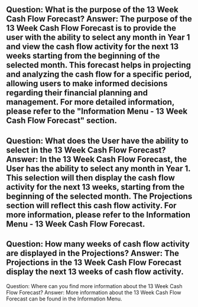 Question: What is the purpose of the 13 Week Cash Flow Forecast?
Answer: The purpose of the 13 Week Cash Flow Forecast is to provide the user with the ability to select any month in Year 1 and view the cash flow activity for the next 13 weeks starting from the beginning of the selected month. This forecast helps in projecting and analyzing the cash flow for a specific period, allowing users to make informed decisions regarding their financial planning and management. For more detailed information, please refer to the "Information Menu - 13 Week Cash Flow Forecast" section.
---
Question: What does the User have the ability to select in the 13 Week Cash Flow Forecast?
Answer: In the 13 Week Cash Flow Forecast, the User has the ability to select any month in Year 1. This selection will then display the cash flow activity for the next 13 weeks, starting from the beginning of the selected month. The Projections section will reflect this cash flow activity. For more information, please refer to the Information Menu - 13 Week Cash Flow Forecast.
---
Question: How many weeks of cash flow activity are displayed in the Projections?
Answer: The Projections in the 13 Week Cash Flow Forecast display the next 13 weeks of cash flow activity.
---
Question: Where can you find more information about the 13 Week Cash Flow Forecast?
Answer: More information about the 13 Week Cash Flow Forecast can be found in the Information Menu.
